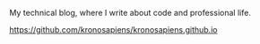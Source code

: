 My technical blog, where I write about code and professional life.

https://github.com/kronosapiens/kronosapiens.github.io